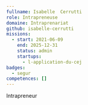 ```yaml
---
fullname: Isabelle  Cerrutti
role: Intrapreneuse
domaine: Intraprenariat
github: isabelle-cerrutti
missions:
  - start: 2021-06-09
    end: 2025-12-31
    status: admin
    startups:
      - l-application-du-cej
badges:
  - segur
competences: []
---
```

Intrapreneur